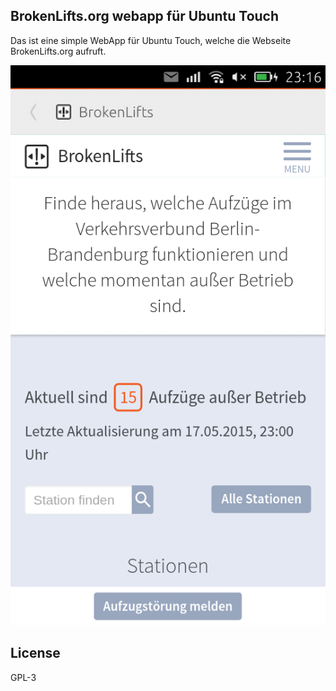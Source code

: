 BrokenLifts.org webapp für Ubuntu Touch 
-----------------------------------------

Das ist eine simple WebApp für Ubuntu Touch, welche die Webseite BrokenLifts.org aufruft. 

![screenshot](https://github.com/mattthias/ubuntu-brokenlifts/blob/master/screenshots/screenshot-20150517-231605.png)

License
-------
GPL-3

